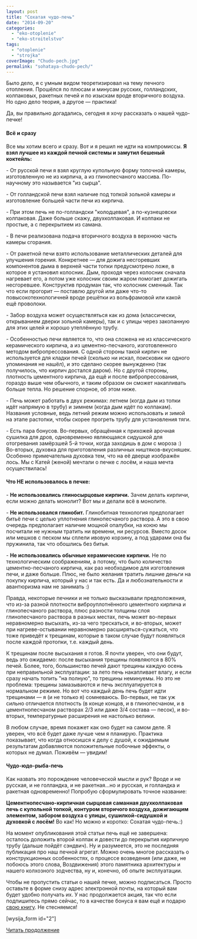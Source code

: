 ```yaml
---
layout: post
title: "Сохатая чудо-печь"
date: "2014-09-20"
categories: 
  - "eko-otoplenie"
  - "eko-stroitelstvo"
tags: 
  - "otoplenie"
  - "strojka"
coverImage: "Chudo-pech.jpg"
permalink: "sohataya-chudo-pech/"
---
```


Было дело, я с умным видом теоретизировал на тему печного отопления. Прошёлся по плюсам и минусам русских, голландских, колпаковых, ракетных печей и по изыскам вроде вторичного воздуха. Но одно дело теория, а другое — практика!

Да, вы правильно догадались, сегодня я хочу рассказать о нашей чудо-печке!

#### Всё и сразу

Все мы хотим всего и сразу. Вот и я решил не идти на компромиссы. **Я взял лучшее из каждой печной системы и замутил бешеный коктейль:**

\- От русской печи я взял круглую купольную форму топочной камеры, изготовленную не из кирпича, а из глинопесчаного массива. По-научному это называется "из сырца".

\- От голландской печи взял наличие под топкой зольной камеры и изготовление большей части печи из кирпича.

\- При этом печь не по-голландски "колодцевая", а по-кузнецовски колпаковая. Даже больше скажу, двухколпаковая. И колпаки не простые, а с перекрытием из самана.

\- В печи реализована подача вторичного воздуха в верхнюю часть камеры сгорания.

\- От ракетной печи взято использование металлических деталей для улучшения горения. Конкретнее — для дожига несгоревших компонентов дыма в верхней части топки предусмотрено ложе, в которое я установил колосник. Дым, проходя через колосник сначала нагревает его, а потом уже колосник своим жаром помогает дожигать несгоревшее. Конструктив продуман так, что колосник сменный. Так что если прогорит — поставлю другой или даже что-то повысокотехнологичней вроде решётки из вольфрамовой или какой ещё проволоки.

\- Забор воздуха может осуществляться как из дома (классически, открыванием дверки зольной камеры), так и с улицы через закопанную для этих целей и хорошо утеплённую трубу.

\- Особенностью печи является то, что она сложена не из классического керамического кирпича, а из цементно-песчаного, изготовленного методом вибропрессования. С одной стороны такой кирпич не используется для кладки печей (сколько ни искал, поисковик ни одного упоминания не нашёл), и это сделано скорее вынужденно (так получилось, что кирпич достался даром). Но с другой стороны, плотность цементного кирпича, да ещё и после вибропрессования, гораздо выше чем обычного, и таким образом он сможет накапливать больше тепла. Но решение спорное, об этом ниже.

\- Печь может работать в двух режимах: летнем (когда дым из топки идёт напрямую в трубу) и зимнем (когда дым идёт по колпакам). Названия условные, ведь летний режим можно использовать и зимой на этапе растопки, чтобы скорее прогреть трубу для установления тяги.

\- Есть пара бонусов. Во-первых, обращённая к прихожей арочная сушилка для дров, одновременно являющаяся сидушкой для отогревания замёрзшей 5-й точки, когда заходишь в дом с мороза :) Во-вторых, духовка для приготовления различных ништяков-вкусняшек. Особенно примечательна духовка тем, что на её дверце изображён лось. Мы с Катей (женой) мечтали о печке с лосём, и наша мечта осуществилась!

#### Что НЕ использовалось в печке:

\- **Не использовались глиносырцовые кирпичи.** Зачем делать кирпичи, если можно делать монолит? Вот мы и делали всё в монолите.

\- **Не использовался глинобит.** Глинобитная технология предполагает битьё печи с целью уплотнения глинопесчаного раствора. А это в свою очередь предполагает наличие мощной опалубки, на коюю мы посчитали не нужным тратить ни времени, ни ресурсов. Вместо досок или мешков с песком мы сплели ивовую корзину, а под ударами она бы пружинила, так что обошлись без битья.

\- **Не использовались обычные керамические кирпичи.** Не по технологическим соображениям, а потому, что было количество цементно-песчаного кирпича, как раз необходимое для изготовления печи, и даже больше. Плюс, не было желания тратить лишние деньги на покупку кирпича, который у нас и так есть. Да и любознательности и авантюризма нам не занимать :)

Правда, некоторые печники и не только высказывали предположения, что из-за разной плотности виброуплотнённого цементного кирпича и глинопесчаного раствора, плюс разности толщины слоя глинопесчаного раствора в разных местах, печь может во-первых неравномерно высыхать, из-за чего трескаться, и во-вторых, может при нагреве-остывании неравномерно расширяться-сужаться, что тоже приведёт к трещинам, которые в таком случае будут появляться после каждой протопки, т.е. каждый день.

К трещинам после высыхания я готов. Я почти уверен, что они будут, ведь это ожидаемо: после высыхания трещины появляются в 80% печей. Более, того, большинство печей дают трещины каждую осень при неправильной эксплуатации: за лето печь накапливает влагу, и если сразу начать топить "на полную", то трещины неминуемы. Но это не проблема: трещины замазываются и печь эксплуатируется в нормальном режиме. Но вот что каждый день печь будет идти трещинами — я (и не только я) сомневаюсь. Во-первых, не так уж сильно отличается плотность (в конце концов, и в глинопесчаном, и в цементнопесчаном растворах 2/3 или даже 3/4 состава — песок), и во-вторых, температурные расширения не настолько велики.

В любом случае, время покажет как оно будет на самом деле. Я уверен, что всё будет даже лучше чем я планирую. Практика показывает, что когда относишся к делу с душой, к ожидаемым результатам добавляются положительные побочные эффекты, о которых не думал. Поживём — увидим!

#### Чудо-юдо-рыба-печь

Как назвать это порождение человеческой мысли и рук? Вроде и не русская, и не голландка, и не ракетная...но и русская, и голландка и ракетная одновременно! Попробую сформулировать точное название:

**Цементнопесчано-кирпичная сырцовая саманная двухколпаковая печь с купольной топкой, контуром вторичого воздуха, дожигающим элементом, забором воздуха с улицы, сушилкой-сидушкой и духовкой с лосём!** Во как! Но можно и коротко: Сохатая чудо-печь.:)

На момент опубликования этой статьи печь ещё не завершена: осталось доложить второй колпак и довести до перекрытия кирпичную трубу (дальше пойдёт сэндвич). Ну и разумеется, это не последняя публикация про наш печной агрегат. Можно очень многое рассказать о конструкционных особенностях, о процессе возведения (или даже, не побоюсь этого слова, Воздвижения) этого памятника архитектуры и нашего колхозного зодчества, ну и, конечно, об опыте эксплуатации.

Чтобы не пропустить статьи о нашей печке, можно подписаться. Просто оставьте в форме снизу адрес электронной почты, на который вам будет удобно получать их. У нас продолжается акция, так что если подпишитесь прямо сейчас, то в качестве бонуса я вам ещё и подарю [свою книгу](/kniga-kak-realizovyvat-mechty/ "Книга «Как реализовывать мечты?»"). Не стесняемся!

\[wysija\_form id="2"\]

[Читать продолжение](/chertyozh-pechi-i-printsipy-raboty/ "Чертёж нашей печи и принципы её работы")
